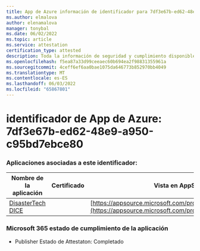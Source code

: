 ```yaml
---
title: App de Azure información de identificador para 7df3e67b-ed62-48e9-a950-c95bd7ebce80
ms.author: elmalova
author: elenamalova
manager: tonybal
ms.date: 06/02/2022
ms.topic: article
ms.service: attestation
certification_type: attested
description: Toda la información de seguridad y cumplimiento disponible para 7df3e67b-ed62-48e9-a950-c95bd7ebce80.
ms.openlocfilehash: f5ea87a33d99ceeaec60b694ea2f98831355961a
ms.sourcegitcommit: 4ceff6ef6aa0bae1075da646773b852970bb4049
ms.translationtype: MT
ms.contentlocale: es-ES
ms.lasthandoff: 06/03/2022
ms.locfileid: "65867801"
---
```

# <a name="azure-app-id-7df3e67b-ed62-48e9-a950-c95bd7ebce80"></a>identificador de App de Azure: 7df3e67b-ed62-48e9-a950-c95bd7ebce80


### <a name="apps-associated-with-this-id"></a>Aplicaciones asociadas a este identificador:
| **Nombre de la aplicación** | **Certificado** | **Vista en AppSource** |
|--------------|---------------|-----------------------|
| [DisasterTech DICE](../forward/WA200001909.md) |  | [https://appsource.microsoft.com/product/office/WA200001909](https://appsource.microsoft.com/product/office/WA200001909) |

### <a name="microsoft-365-app-compliance-status"></a>Microsoft 365 estado de cumplimiento de la aplicación
- Publisher Estado de Attestaton: Completado
